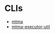 # CLIs
- [mtma](../../migration/cli/mtma/docs/cli/README.md)
- [mtma-executor-util](../../checks/executor/cli/util/docs/cli/README.md)
